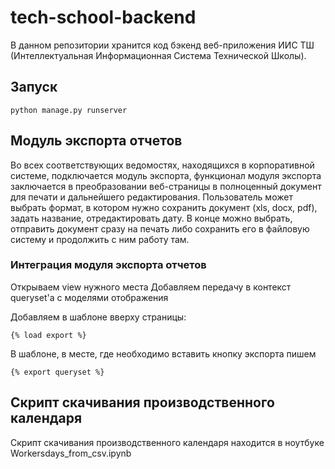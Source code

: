 # tech-school-backend

В данном репозитории хранится код бэкенд веб-приложения ИИС ТШ (Интеллектуальная Информационная Система Технической Школы).

## Запуск

```
python manage.py runserver
```

## Модуль экспорта отчетов

Во всех соответствующих ведомостях, находящихся в корпоративной системе, подключается модуль экспорта, функционал модуля экспорта заключается в преобразовании веб-страницы в полноценный документ для печати и дальнейшего редактирования.
Пользователь может выбрать формат, в котором нужно сохранить документ (xls, docx, pdf), задать название, отредактировать дату. В конце можно выбрать, отправить документ сразу на печать либо сохранить его в файловую систему и продолжить с ним работу там.

### Интеграция модуля экспорта отчетов

Открываем view нужного места
Добавляем передачу в контекст queryset'a с моделями отображения

Добавляем в шаблоне вверху страницы:

```
{% load export %}
```

В шаблоне, в месте, где необходимо вставить кнопку экспорта пишем 
```
{% export queryset %}
```

## Скрипт скачивания производственного календаря

Скрипт скачивания производственного календаря находится в ноутбуке Workersdays_from_csv.ipynb